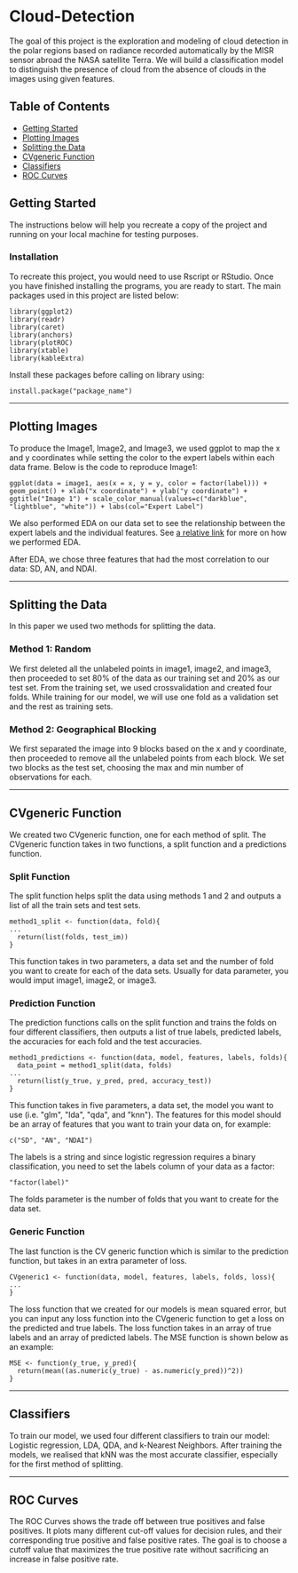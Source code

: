 # Cloud-Detection

The goal of this project is the exploration and modeling of cloud detection in the polar regions based on radiance recorded automatically by the MISR sensor abroad the NASA satellite Terra. We will build a classification model to distinguish the presence of cloud from the absence of clouds in the images using given features. 

## Table of Contents
- [Getting Started](#gettingstarted)
- [Plotting Images](#plottingimages)
- [Splitting the Data](#splittingthedata)
- [CVgeneric Function](#cvgenericfunction)
- [Classifiers](#classifiers)
- [ROC Curves](#roccurves)


## Getting Started

The instructions below will help you recreate a copy of the project and running on your local machine for testing purposes. 

### Installation

To recreate this project, you would need to use Rscript or RStudio. Once you have finished installing the programs, you are ready to start. The main packages used in this project are listed below:

```
library(ggplot2)
library(readr)
library(caret)
library(anchors)
library(plotROC)
library(xtable)
library(kableExtra)
```
Install these packages before calling on library using:

```
install.package("package_name")
```
---

## Plotting Images

To produce the Image1, Image2, and Image3, we used ggplot to map the x and y coordinates while setting the color to the expert labels within each data frame. Below is the code to reproduce Image1:

```
ggplot(data = image1, aes(x = x, y = y, color = factor(label))) + geom_point() + xlab("x coordinate") + ylab("y coordinate") + ggtitle("Image 1") + scale_color_manual(values=c("darkblue", "lightblue", "white")) + labs(col="Expert Label")
```
We also performed EDA on our data set to see the relationship between the expert labels and the individual features. See [a relative link](https://github.com/irenej98/Cloud-Detection/blob/master/Stat%20154%20Project%202-%20Cloud%20Data%20Code.Rmd) for more on how we performed EDA.

After EDA, we chose three features that had the most correlation to our data: SD, AN, and NDAI.

---

## Splitting the Data
In this paper we used two methods for splitting the data. 

### Method 1: Random
We first deleted all the unlabeled points in image1, image2, and image3, then proceeded to set 80% of the data as our training set and 20% as our test set. From the training set, we used crossvalidation and created four folds. While training for our model, we will use one fold as a validation set and the rest as training sets.

### Method 2: Geographical Blocking
We first separated the image into 9 blocks based on the x and y coordinate, then proceeded to remove all the unlabeled points from each block. We set two blocks as the test set, choosing the max and min number of observations for each.

---

## CVgeneric Function
We created two CVgeneric function, one for each method of split. The CVgeneric function takes in two functions, a split function and a predictions function. 

### Split Function
The split function helps split the data using methods 1 and 2 and outputs a list of all the train sets and test sets. 

```
method1_split <- function(data, fold){
...
  return(list(folds, test_im))
}
```
This function takes in two parameters, a data set and the number of fold you want to create for each of the data sets. Usually for data parameter, you would imput image1, image2, or image3.

### Prediction Function
The prediction functions calls on the split function and trains the folds on four different classifiers, then outputs a list of true labels, predicted labels, the accuracies for each fold and the test accuracies.

```
method1_predictions <- function(data, model, features, labels, folds){
  data_point = method1_split(data, folds)
...
  return(list(y_true, y_pred, pred, accuracy_test))
}
```
This function takes in five parameters, a data set, the model you want to use (i.e. "glm", "lda", "qda", and "knn"). The features for this model should be an array of features that you want to train your data on, for example:
```
c("SD", "AN", "NDAI")
``` 
The labels is a string and since logistic regression requires a binary classification, you need to set the labels column of your data as a factor:
```
"factor(label)"
```
The folds parameter is the number of folds that you want to create for the data set.

### Generic Function
The last function is the CV generic function which is similar to the prediction function, but takes in an extra parameter of loss.

```
CVgeneric1 <- function(data, model, features, labels, folds, loss){
...
}
```
The loss function that we created for our models is mean squared error, but you can input any loss function into the CVgeneric function to get a loss on the predicted and true labels. The loss function takes in an array of true labels and an array of predicted labels. The MSE function is shown below as an example:

```
MSE <- function(y_true, y_pred){
  return(mean((as.numeric(y_true) - as.numeric(y_pred))^2))
}
```

---

## Classifiers
To train our model, we used four different classifiers to train our model: Logistic regression, LDA, QDA, and k-Nearest Neighbors. After training the models, we realised that kNN was the most accurate classifier, especially for the first method of splitting.

---

## ROC Curves
The ROC Curves shows the trade off between true positives and false positives. It plots many different cut-off values for decision rules, and their corresponding true positive and false positive rates. The goal is to choose a cutoff value that maximizes the true positive rate without sacrificing an increase in false positive rate. 






